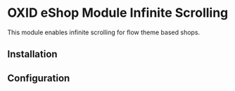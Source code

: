 # OXID eShop Module Infinite Scrolling #

This module enables infinite scrolling for flow theme based shops.

## Installation ##

## Configuration ##